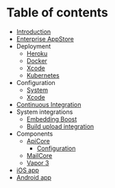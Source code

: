 # Table of contents

* [Introduction](README.md)
* [Enterprise AppStore](enterprise-appstore.md)
* Deployment
  * [Heroku](deployment/heroku.md)
  * [Docker](deployment/docker.md)
  * [Xcode](deployment/xcode.md)
  * [Kubernetes](deployment/kubernetes.md)
* Configuration
  * [System](configuration/untitled.md)
  * [Xcode](configuration/xcode.md)
* [Continuous Integration](continuous-integration.md)
* System integrations
  * [Embedding Boost](system-integrations/embedding-boost.md)
  * [Build upload integration](system-integrations/build-upload-integration.md)
* Components
  * [ApiCore](components/apicore/README.md)
    * [Configuration](components/apicore/configuration-1.md)
  * [MailCore](components/mailcore.md)
  * [Vapor 3](components/vapor-3.md)
* [iOS app](ios-app.md)
* [Android app](android-app.md)

